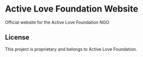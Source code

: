 # Active Love Foundation Website

Official website for the Active Love Foundation NGO

## License
This project is proprietary and belongs to Active Love Foundation.